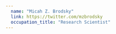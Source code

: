 ```yaml
---
  name: "Micah Z. Brodsky"
  link: https://twitter.com/mzbrodsky
  occupation_title: "Research Scientist"
---
```

